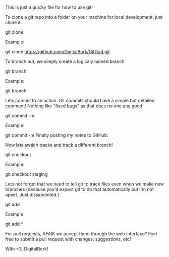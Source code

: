 This is just a quicky file for how to use git!

To clone a git repo into a folder on your machine for local development, just clone it.

git clone <repo>

Example:

git clone https://github.com/DigitalBork/GitGud.git

To branch out, we simply create a logicaly named branch

git branch <name>

Example:

git branch <staging>

Lets commit to an action. Git commits should have a simple but detailed comment! Nothing like "fixed bugs" as that does no one any good

git commit -m <commit>

Example:

git commit -m Finally posting my notes to GitHub.

Now lets swtich tracks and track a different branch! 

git checkout <branch>

Example:

git checkout staging

Lets not forget that we need to tell git to track files even when we make new branches (because you'd expect git to do that automatically but I'm not upset. Just dissapointed.)

git add <file> 

Example

git add *

For pull requests, AFAIK we accept them through the web interface? Feel free to submit a pull request with changes, suggestions, etc!

With <3, DigitalBork!
